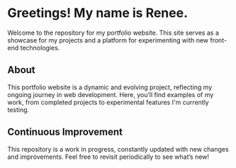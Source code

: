 # Greetings! My name is Renee. 

Welcome to the repository for my portfolio website. This site serves as a showcase for my projects and a platform for experimenting with new front-end technologies.

## About
This portfolio website is a dynamic and evolving project, reflecting my ongoing journey in web development. 
Here, you’ll find examples of my work, from completed projects to experimental features I'm currently testing. 

## Continuous Improvement
This repository is a work in progress, constantly updated with new changes and improvements. Feel free to revisit periodically to see what’s new!
